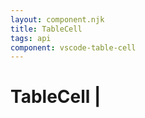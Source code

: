 ```yaml
---
layout: component.njk
title: TableCell
tags: api
component: vscode-table-cell
---
```


# TableCell                                         |
